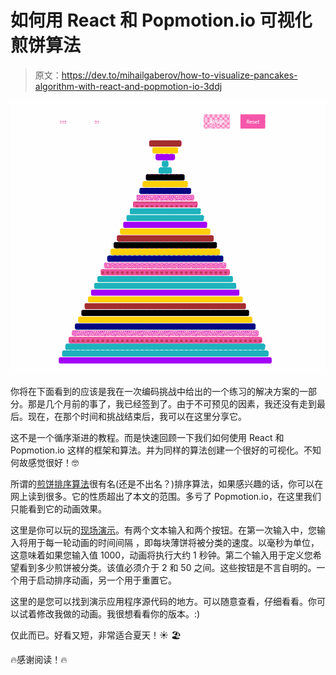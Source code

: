 # 如何用 React 和 Popmotion.io 可视化煎饼算法

> 原文：<https://dev.to/mihailgaberov/how-to-visualize-pancakes-algorithm-with-react-and-popmotion-io-3ddj>

[![Pancakes Algorithm Visualization](img/6155dbb89e28331178b254267927a5ca.png)](https://res.cloudinary.com/practicaldev/image/fetch/s--jLVSTmCZ--/c_limit%2Cf_auto%2Cfl_progressive%2Cq_auto%2Cw_880/https://mihail-gaberov.eu/static/b2a4c82960de627dfb6204e97dc93813/6fc51/pancakes-algorithm.png)

你将在下面看到的应该是我在一次编码挑战中给出的一个练习的解决方案的一部分。那是几个月前的事了，我已经签到了。由于不可预见的因素，我还没有走到最后。现在，在那个时间和挑战结束后，我可以在这里分享它。

这不是一个循序渐进的教程。而是快速回顾一下我们如何使用 React 和 Popmotion.io 这样的框架和算法。并为同样的算法创建一个很好的可视化。不知何故感觉很好！🤓

所谓的[煎饼排序算法](https://en.wikipedia.org/wiki/Pancake_sorting)很有名(还是不出名？)排序算法，如果感兴趣的话，你可以在网上读到很多。它的性质超出了本文的范围。多亏了 Popmotion.io，在这里我们只能看到它的动画效果。

这里是你可以玩的[现场演示](https://pancakes-algorithm.herokuapp.com/)。有两个文本输入和两个按钮。在第一次输入中，您输入将用于每一轮动画的时间间隔
，即每块薄饼将被分类的速度。以毫秒为单位，这意味着如果您输入值 1000，动画将执行大约 1 秒钟。第二个输入用于定义您希望看到多少煎饼被分类。该值必须介于 2 和 50 之间。这些按钮是不言自明的。一个用于启动排序动画，另一个用于重置它。

这里的是您可以找到演示应用程序源代码的地方。可以随意查看，仔细看看。你可以试着修改我做的动画。我很想看看你的版本。:)

仅此而已。好看又短，非常适合夏天！☀️ 🏖

🔥感谢阅读！🔥